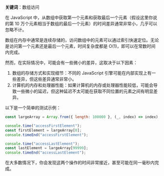 **关键词**：数组访问

在 JavaScript 中，从数组中获取第一个元素和获取最后一个元素（假设这里你说的第 10 万个元素相当于数组的最后一个元素）的时间差异通常非常小，几乎可以忽略不计。

数组在内存中通常是连续存储的，访问数组中的元素可以通过索引快速定位。无论是访问第一个元素还是最后一个元素，时间复杂度都是 O(1)，即可以在常数时间内完成。

然而，在实际情况中，可能会有一些微小的差异，这取决于以下因素：

1. 数组的存储方式和实现细节：不同的 JavaScript 引擎可能在内部实现上有一些差异，但这些差异通常非常小。
2. 计算机的内存和处理器性能：如果计算机的内存或处理器性能较低，可能会导致一些微小的延迟，但这种延迟不太可能在获取不同位置的元素之间有明显差异。

以下是一个简单的测试示例：

```javascript
const largeArray = Array.from({ length: 100000 }, (_, index) => index);

console.time("accessFirstElement");
const firstElement = largeArray[0];
console.timeEnd("accessFirstElement");

console.time("accessLastElement");
const lastElement = largeArray[99999];
console.timeEnd("accessLastElement");
```

在大多数情况下，你会发现这两个操作的时间非常接近，甚至可能在同一毫秒内完成。

